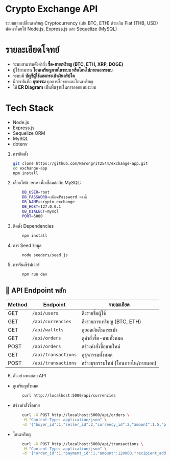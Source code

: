 # Crypto Exchange API

ระบบแลกเปลี่ยนเหรียญ Cryptocurrency (เช่น BTC, ETH) ด้วยเงิน Fiat (THB, USD) พัฒนาโดยใช้ Node.js, Express.js และ Sequelize (MySQL)

# รายละเอียดโจทย์

- ระบบสามารถตั้งคำสั่ง **ซื้อ-ขายเหรียญ (BTC, ETH, XRP, DOGE)**
- ผู้ใช้สามารถ **โอนเหรียญภายในระบบ หรือโอนไปภายนอกระบบ**
- ระบบมี **บัญชีผู้ใช้และกระเป๋าเงินคริปโต**
- มีการบันทึก **ธุรกรรม** ทุกการซื้อขายและโอนเหรียญ
- ใช้ **ER Diagram** เป็นพื้นฐานในการออกแบบระบบ


# Tech Stack

- Node.js
- Express.js
- Sequelize ORM
- MySQL
- dotenv

1. การติดตั้ง

    ```bash
    git clone https://github.com/Narongrit2544/exchange-app.git
    cd exchange-app
    npm install

2. เลือกไฟล์ .env เพื่อเชื่อมต่อกับ MySQL:
    
    ```bash
        DB_USER=root
        DB_PASSWORD=เปลี่ยนPassword ตรงนี้
        DB_NAME=crypto_exchange
        DB_HOST=127.0.0.1
        DB_DIALECT=mysql
        PORT=5000
3. ติดตั้ง Dependencies
    ```bash
        npm install
4. การ Seed ข้อมูล 
    ```bash
        node seeders/seed.js
5. การรันเซิร์ฟเวอร์
    ```bash 
        npm run dev

## 📡 API Endpoint หลัก

| Method | Endpoint            | รายละเอียด                              |
|--------|---------------------|-------------------------------------------|
| GET    | `/api/users`        | ดึงรายชื่อผู้ใช้                        |
| GET    | `/api/currencies`   | ดึงรายการเหรียญ (BTC, ETH)              |
| GET    | `/api/wallets`      | ดูยอดเงินในกระเป๋า                      |
| GET    | `/api/orders`       | ดูคำสั่งซื้อ-ขายทั้งหมด                 |
| POST   | `/api/orders`       | สร้างคำสั่งซื้อขายใหม่                  |
| GET    | `/api/transactions` | ดูธุรกรรมทั้งหมด                        |
| POST   | `/api/transactions` | สร้างธุรกรรมใหม่ (โอนภายใน/ภายนอก)    |

6. ตัวอย่างทดสอบ API  
- ดูเหรียญทั้งหมด
    ```bash
        curl http://localhost:5000/api/currencies
- สร้างคำสั่งซื้อขาย
    ```bash
        curl -X POST http://localhost:5000/api/orders \
        -H "Content-Type: application/json" \
        -d '{"buyer_id":1,"seller_id":2,"currency_id":2,"amount":1.5,"price":120000,"status":"pending"}'
- โอนเหรียญ
    ```bash
        curl -X POST http://localhost:5000/api/transactions \
        -H "Content-Type: application/json" \
        -d '{"order_id":1,"payment_id":1,"amount":120000,"recipient_address":"0xabc123","status":"confirmed","is_internal":true}'

